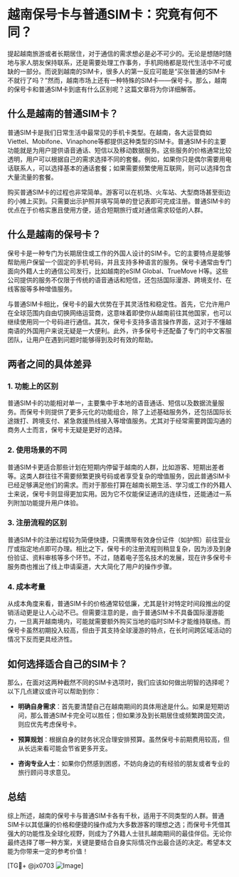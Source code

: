 # 越南保号卡与普通SIM卡：究竟有何不同？

提起越南旅游或者长期居住，对于通信的需求想必是必不可少的。无论是想随时随地与家人朋友保持联系，还是需要处理工作事务，手机网络都是现代生活中不可或缺的一部分。而说到越南的SIM卡，很多人的第一反应可能是“买张普通的SIM卡不就行了吗？”然而，越南市场上还有一种特殊的SIM卡——保号卡。那么，越南的保号卡和普通SIM卡到底有什么区别呢？这篇文章将为你详细解答。

## 什么是越南的普通SIM卡？

普通SIM卡是我们日常生活中最常见的手机卡类型。在越南，各大运营商如Viettel、Mobifone、Vinaphone等都提供这种类型的SIM卡。普通SIM卡的主要功能就是为用户提供语音通话、短信以及移动数据服务。这些服务的价格通常比较透明，用户可以根据自己的需求选择不同的套餐。例如，如果你只是偶尔需要用电话联系人，可以选择基本的通话套餐；如果需要频繁使用互联网，则可以选择包含大量流量的套餐。

购买普通SIM卡的过程也非常简单。游客可以在机场、火车站、大型商场甚至街边的小摊上买到。只需要出示护照并填写简单的登记表即可完成注册。普通SIM卡的优点在于价格实惠且使用方便，适合短期旅行或对通信需求较低的人群。

## 什么是越南的保号卡？

保号卡是一种专门为长期居住或工作的外国人设计的SIM卡。它的主要特点是能够帮助用户保留一个固定的手机号码，并且支持多种语言的服务。保号卡通常由专门面向外籍人士的通信公司发行，比如越南的eSIM Global、TrueMove H等。这些公司提供的服务不仅限于传统的语音通话和短信，还包括国际漫游、跨境支付、在线客服等多种增值服务。

与普通SIM卡相比，保号卡的最大优势在于其灵活性和稳定性。首先，它允许用户在全球范围内自由切换网络运营商，这意味着即使你从越南前往其他国家，也可以继续使用同一个号码进行通信。其次，保号卡支持多语言操作界面，这对于不懂越南语的外国用户来说无疑是一大便利。此外，许多保号卡还配备了专门的中文客服团队，让用户在遇到问题时能够得到及时有效的帮助。

## 两者之间的具体差异

### 1. 功能上的区别
普通SIM卡的功能相对单一，主要集中于本地的语音通话、短信以及数据流量服务。而保号卡则提供了更多元化的功能组合，除了上述基础服务外，还包括国际长途拨打、跨境支付、紧急救援热线接入等增值服务。尤其对于经常需要跨国沟通的商务人士而言，保号卡无疑是更好的选择。

### 2. 使用场景的不同
普通SIM卡更适合那些计划在短期内停留于越南的人群，比如游客、短期出差者等。这类人群往往不需要频繁更换号码或者享受复杂的增值服务，因此普通SIM卡已经足够满足他们的需求。而对于那些打算在越南长期生活、学习或工作的外籍人士来说，保号卡则显得更加实用。因为它不仅能保证通讯的连续性，还能通过一系列附加功能提升用户体验。

### 3. 注册流程的区别
普通SIM卡的注册过程较为简便快捷，只需携带有效身份证件（如护照）前往营业厅或指定地点即可办理。相比之下，保号卡的注册流程则稍显复杂，因为涉及到身份验证、资料审核等多个环节。不过，随着电子签名技术的发展，现在许多保号卡服务商也推出了线上申请渠道，大大简化了用户的操作步骤。

### 4. 成本考量
从成本角度来看，普通SIM卡的价格通常较低廉，尤其是针对特定时间段推出的促销活动更是让人心动不已。但需要注意的是，由于普通SIM卡不具备国际漫游能力，一旦离开越南境内，可能就需要额外购买当地的临时SIM卡才能维持联络。而保号卡虽然初期投入较高，但由于其支持全球漫游的特点，在长时间跨区域活动的情况下反而更具经济性。

## 如何选择适合自己的SIM卡？

那么，在面对这两种截然不同的SIM卡选项时，我们应该如何做出明智的选择呢？以下几点建议或许可以帮助到你：

- **明确自身需求**：首先要清楚自己在越南期间的具体用途是什么。如果是短期访问，那么普通SIM卡完全可以胜任；但如果涉及到长期居住或频繁跨国交流，则应优先考虑保号卡。
  
- **预算规划**：根据自身的财务状况合理安排预算。虽然保号卡前期费用较高，但从长远来看可能会节省更多开支。

- **咨询专业人士**：如果你仍然感到困惑，不妨向身边的有经验的朋友或者专业的旅行顾问寻求意见。

## 总结

综上所述，越南的保号卡与普通SIM卡各有千秋，适用于不同类型的人群。普通SIM卡以其低廉的价格和便捷的操作成为大多数游客的理想之选；而保号卡凭借其强大的功能性及全球化视野，则成为了外籍人士驻扎越南期间的最佳伴侣。无论你最终选择了哪一种方案，关键是要结合自身实际情况作出最合适的决定。希望本文能为你带来一定的参考价值！

[TG💪+ @jx0703 ![Image](https://github.com/user-attachments/assets/dbca1d08-cadb-493c-b0ec-ad6f7a83f270)]